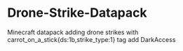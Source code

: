 # Drone-Strike-Datapack
Minecraft datapack adding drone strikes with carrot_on_a_stick{ds:1b,strike_type:1} 
tag add DarkAccess
